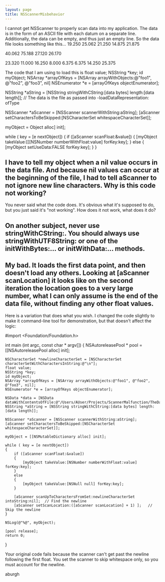 ```yaml
---
layout: page
title: NSScannerMisbehavior
---
```




I cannot get NSScanner to properly scan data into my application.  The data is in the form of an ASCII file with each datum on a separate line.  Additionally, the data can be empty, and thus just an empty line.  So the data file looks something like this...
    19.250
25.062
21.250
14.875
21.875

40.062
75.188
27.120
26.170

23.320
11.000
16.250
8.000
6.375
6.375
14.250
25.375

The code that I am using to load this is
    float value;
NSString *key;
id myObject;
NSArray *arrayOfKeys = [NSArray arrayWithObjects:@"foo1", @"foo2", @"foo3", nil]
NSEnumerator *e = [arrayOfKeys objectEnumerator];
        
NSString *aString = [NSString stringWithCString:[data bytes] length:[data length]];
// The data is the file as passed into -loadDataRepresentation: ofType

NSScanner *aScanner = [NSScanner scannerWithString:aString];
[aScanner setCharactersToBeSkipped:[NSCharacterSet whitespaceCharacterSet]];

myObject = Object alloc] init];

while ( key = [e nextObject])
{
   if ([aScanner scanFloat:&value])
   {
       [myObject takeValue:[[[NSNumber numberWithFloat:value] forKey:key];
   }
   else
   {
       [myObject setUseData:FALSE forKey:key];
   }
}

I have to tell my object when a nil value occurs in the data file.  And because nil values can occur at the beginning of the file, I had to tell aScanner to not ignore new line characters.  Why is this code not working?
----
You never said what the code does. It's obvious what it's supposed to do, but you just said it's "not working". How does it not work, what does it do?

On another subject, never use     stringWithCString:. You should always use     stringWithUTF8String: or one of the     initWithBytes:... or     initWithData:... methods.
----
My bad.  It loads the first data point, and then doesn't load any others.  Looking at [aScanner scanLocation] it looks like on the second iteration the location goes to a very large number, what I can only assume is the end of the data file, without finding any other float values.
----
Here is a variation that does what you wish. I changed the code slightly to make it command-line tool for demonstration, but that doesn't affect the logic:
    
#import <Foundation/Foundation.h>

int main (int argc, const char * argv[]) {
    NSAutoreleasePool * pool = [[NSAutoreleasePool alloc] init];

	NSCharacterSet *newlineCharacterSet = [NSCharacterSet characterSetWithCharactersInString:@"\n"];
	float value;
	NSString *key;
	id myObject;
	NSArray *arrayOfKeys = [NSArray arrayWithObjects:@"foo1", @"foo2", @"foo3", nil];
	NSEnumerator *e = [arrayOfKeys objectEnumerator];
	
	NSData *data = [NSData dataWithContentsOfFile:@"/Users/AUser/Projects/ScannerMalfunction/TheData.txt"];
	NSString *aString = [NSString stringWithCString:[data bytes] length:[data length]];
	
	NSScanner *aScanner = [NSScanner scannerWithString:aString];
	[aScanner setCharactersToBeSkipped:[NSCharacterSet whitespaceCharacterSet]];
	
	myObject = [[NSMutableDictionary alloc] init];
	
	while ( key = [e nextObject])
	{
		if ([aScanner scanFloat:&value])
		{
			[myObject takeValue:[NSNumber numberWithFloat:value] forKey:key];
		}
		else
		{
			[myObject takeValue:[NSNull null] forKey:key];
		}

		[aScanner scanUpToCharactersFromSet:newlineCharacterSet intoString:nil];  // Find the newline
		[aScanner setScanLocation:([aScanner scanLocation] + 1) ];   // Skip the newline
	}
    
	NSLog(@"%@", myObject);
	
	[pool release];
    return 0;
}

Your original code fails because the scanner can't get past the newline following the first float. You set the scanner to skip whitespace only, so you must account for the newline.

aburgh

